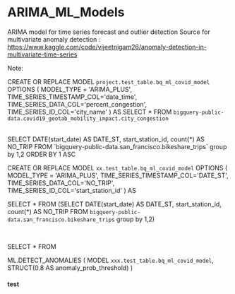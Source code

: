 # ARIMA_ML_Models
ARIMA model for time series forecast and outlier detection
Source for multivariate anomaly detection : https://www.kaggle.com/code/vijeetnigam26/anomaly-detection-in-multivariate-time-series



Note:

CREATE OR REPLACE MODEL `project.test_table.bq_ml_covid_model`
OPTIONS (
  MODEL_TYPE = 'ARIMA_PLUS',
  TIME_SERIES_TIMESTAMP_COL='date_time',
  TIME_SERIES_DATA_COL='percent_congestion',
  TIME_SERIES_ID_COL='city_name'
) AS SELECT * FROM `bigquery-public-data.covid19_geotab_mobility_impact.city_congestion`


<br>
SELECT DATE(start_date) AS DATE_ST, start_station_id, count(*) AS NO_TRIP FROM `bigquery-public-data.san_francisco.bikeshare_trips` group by 1,2 ORDER BY 1 ASC


<br>

CREATE OR REPLACE MODEL
  `xx.test_table.bq_ml_covid_model` OPTIONS ( MODEL_TYPE = 'ARIMA_PLUS',
    TIME_SERIES_TIMESTAMP_COL='DATE_ST',
    TIME_SERIES_DATA_COL='NO_TRIP',
    TIME_SERIES_ID_COL='start_station_id' ) AS

SELECT * FROM
(SELECT DATE(start_date) AS DATE_ST, start_station_id, count(*) AS NO_TRIP FROM `bigquery-public-data.san_francisco.bikeshare_trips` group by 1,2) 

<br>

SELECT * FROM

ML.DETECT_ANOMALIES (
  MODEL  `xxx.test_table.bq_ml_covid_model`,
  STRUCT(0.8 AS anomaly_prob_threshold)
)

#### test